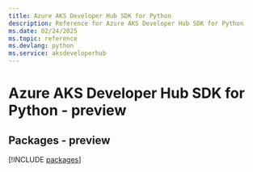 ```yaml
---
title: Azure AKS Developer Hub SDK for Python
description: Reference for Azure AKS Developer Hub SDK for Python
ms.date: 02/24/2025
ms.topic: reference
ms.devlang: python
ms.service: aksdeveloperhub
---
```

# Azure AKS Developer Hub SDK for Python - preview
## Packages - preview
[!INCLUDE [packages](aks-developer-hub-index.md)]